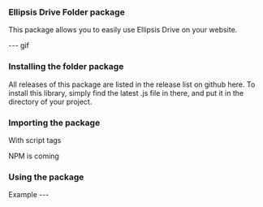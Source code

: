 ### Ellipsis Drive Folder package

This package allows you to easily use Ellipsis Drive on your website.

--- gif

### Installing the folder package

All releases of this package are listed in the release list on github here. To install this library, simply find the latest .js file in there, and put it in the directory of your project.

### Importing the package

With script tags

NPM is coming

### Using the package

Example ---
